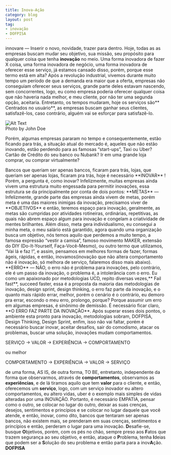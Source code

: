 ```yaml
---
title: Inova-Ação
category: blog
layout: post
tag:
- inovação
- DOFPISA
---
```


innovare — Inserir o novo, novidade, trazer para dentro.
Hoje, todas as as empresas buscam mudar seu objetivo, sua missão, seu propósito para qualquer coisa que tenha **inovação** no meio. Uma forma inovadora de fazer X coisa, uma forma inovadora de negócio, uma forma inovadora de oferecer esse serviço, já estamos cansado disso, porém, porque esse termo está em alta?
Após a revolução industrial, vivemos durante muito tempo um período de que a demanda era maior que a oferta, empresas não conseguiam oferecer seus serviços, grande parte deles estavam nascendo, sem concorrentes, logo, eu como empresa poderia oferecer qualquer coisa que não haveria nada melhor, e meu cliente, por não ter uma segunda opção, aceitaria. Entretanto, os tempos mudaram, hoje os serviços são** Centrados no usuário**, as empresas buscam ganhar seus clientes, satisfazê-los, caso contrário, alguém vai se esforçar para satisfazê-lo.
<div class="side-by-side">
    <div class="toleft">
        <img class="image" src="https://miro.medium.com/max/700/0*pxreXNTJ5t6k662h." alt="Alt Text">
        <figcaption class="caption">Photo by John Doe</figcaption>
    </div>
    <div class="toright">
        <p>Porém, algumas empresas pararam no tempo e consequentemente, estão ficando para trás, a situação atual do mercado é, aqueles que não estão inovando, estão perdendo para as famosas “start-ups”, Taxi ou Uber? Cartão de Crédito do seu banco ou Nubank? Ir em uma grande loja comprar, ou comprar virtualmente?</p>
    </div>
</div>
Bancos que queriam ser apenas bancos, ficaram para trás, lojas, que queriam ser apenas lojas, ficaram pra trás, hoje é necessário **INOVAR** ! Porém, a pergunta é, como inovar?
Infelizmente, muitas empresas ainda vivem uma estrutura muito engessada para permitir inovações, essa estrutura se da principalmente por conta de dois pontos:
**METAS** — Infelizmente, grande parte das empresas ainda vivem de metas, porém meta é uma das maiores inimigas da inovação, precisamos viver de **OBJETIVOS** e então, teremos espaço para inovação, geralmente, as metas são cumpridas por atividades rotineiras, ordinárias, repetitivas, as quais não abrem espaço algum para inovação e congelam a criatividade de mentes brilhantes. Além disso, meta gera individualismo, eu consegui a minha meta, o meu salário está garantido, agora quando uma organização busca um objetivo, nós temos aquilo que perdemos a muito tempo, a famosa expressão “vestir a camisa”, famoso movimento MAKER, extensão do DIY (Do-It-Yourself, Faça-Você-Mesmo), ou outro termo que utilizamos, “Vai lá e faz !”, e assim, pensamos em melhores formas de fazer, formas ágeis, rápidas, e então, inovamos(inovação que não altera comportamento não é inovação, só melhora de serviço, falaremos disso mais abaixo).
**ERRO** — NÃO, o erro não é problema para inovações, pelo contrário, ele é um passo da inovação, o problema é, a intolerância com o erro. Eu como um apaixonado por metodologias UCD, repito diversas vezes,** Fail fast**, succeed faster, essa é a proposta da maioria das metodologias de inovação, design sprint, design thinking, o erro faz parte da inovação, e o quanto mais rápido errar, melhor, porém o cenário é o contrário, eu demoro pra errar, escondo o meu erro, prolongo, porque? Porque assumir um erro em algumas empresas, é sinônimo de demissão. É necessário ficar claro, **O ERRO FAZ PARTE DA INOVAÇÃO**.
Após superar esses dois pontos, o ambiente esta pronto para inovação, metodologias sobram, DOFPISA, Design Thinking, Design Sprint, enfim, isso não vai faltar, porém é necessário buscar inovar, aceitar desafios, sair do comodismo, atacar os problemas, buscar uma solução, inovações mudam comportamentos.

SERVIÇO → VALOR → EXPERIÊNCIA → COMPORTAMENTO

ou melhor


COMPORTAMENTO → EXPERIÊNCIA → VALOR → SERVIÇO

de uma forma, AS IS, de outra forma, TO BE, entretanto, independente da forma que observarmos, através de **comportamentos**, observamos as **experiências**, e de lá tiramos aquilo que tem **valor** para o cliente, e então, oferecemos um **serviço**, logo, com um serviço inovador eu altero comportamentos, eu altero vidas, uber é o exemplo mais simples de vidas alteradas por uma INOVAÇÃO.
Portanto, é necessário EMPATIA, pensar como o outro, se colocar no lugar do outro, deixar as suas crenças, desejos, sentimentos e princípios e se colocar no lugar daquele que você atende, e então, inovar, como dito, bancos que tentaram ser apenas bancos, não existem mais, se prenderam em suas crenças, sentimentos e princípios e então, perderam o lugar para uma inovação.
**D**esafie-se, busque **O**bjetivos, porém, com os pés no chão, sempre preso aos **F**atos que trazem segurança ao seu objetivo, e então, ataque o **P**roblema, tenha **I**deias que podem ser a **S**olução do seu problema e então parta para a inov**A**ção.
**DOFPISA**